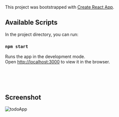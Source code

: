 This project was bootstrapped with [Create React App](https://github.com/facebook/create-react-app).

## Available Scripts

In the project directory, you can run:

### `npm start`

Runs the app in the development mode.<br />
Open [http://localhost:3000](http://localhost:3000) to view it in the browser.

<br/><br/><br/>

## Screenshot

![todoApp](https://user-images.githubusercontent.com/54939371/96092639-c679ba80-0ee8-11eb-9ec5-416e5a3ccf4e.jpg)
